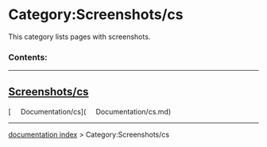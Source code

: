 # Category:Screenshots/cs
This category lists pages with screenshots.

### Contents:

  ---------------------------------------------
  [Screenshots/cs](Screenshots/cs.md)
  ---------------------------------------------

[<img src="images/Property.png" style="width:16px"> Documentation/cs](<img src="images/Property.png" style="width:16px"> Documentation/cs.md)

---
[documentation index](../README.md) > Category:Screenshots/cs
